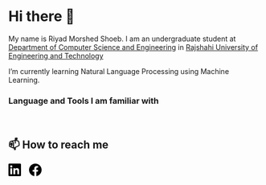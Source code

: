 # Hi there 👋
My name is Riyad Morshed Shoeb. I am an undergraduate student at [Department of Computer Science and Engineering](https://www.cse.ruet.ac.bd/) in [Rajshahi University of Engineering and Technology](https://www.ruet.ac.bd)

I’m currently learning Natural Language Processing using Machine Learning.

### Language and Tools I am familiar with
<img src="https://simpleicons.org/icons/c.svg" alt="" width="25px">&nbsp;&nbsp;&nbsp;
<img src="https://simpleicons.org/icons/cplusplus.svg" alt="" width="25px">&nbsp;&nbsp;&nbsp;
<img src="https://simpleicons.org/icons/python.svg" alt="" width="25px">&nbsp;&nbsp;&nbsp;<img src="https://simpleicons.org/icons/numpy.svg" alt="" width="25px">&nbsp;<img src="https://simpleicons.org/icons/pandas.svg" alt="" width="25px">&nbsp;

**📫 How to reach me**
----
[<img src="linkedin.svg" alt="rmshoeb | LinkedIn" width="25px">](https://www.linkedin.com/in/rmshoeb)&nbsp;&nbsp;&nbsp;
[<img src="facebook.svg" alt="R.M. Shoeb | Facebook" width="25px">](https://www.facebook.com/rmShoeb14)

<!--
**rmShoeb/rmShoeb** is a ✨ _special_ ✨ repository because its `README.md` (this file) appears on your GitHub profile.

Here are some ideas to get you started:

- 🔭 I’m currently working on ...
- 🌱 I’m currently learning ...
- 👯 I’m looking to collaborate on ...
- 🤔 I’m looking for help with ...
- 💬 Ask me about ...
- 📫 How to reach me: ...
- 😄 Pronouns: ...
- ⚡ Fun fact: ...
https://github.com/anuraghazra/github-readme-stats
https://simpleicons.org/
<img src="" alt="" width="25px">
-->
